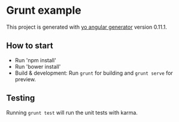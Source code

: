 # Grunt example

This project is generated with [yo angular generator](https://github.com/yeoman/generator-angular)
version 0.11.1.

## How to start

- Run  'npm install'
- Run 'bower install'
- Build & development: Run `grunt` for building and `grunt serve` for preview.

## Testing

Running `grunt test` will run the unit tests with karma.
